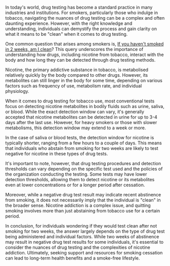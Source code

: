 <p><span style="font-weight: 400;">In today's world, drug testing has become a standard practice in many industries and institutions. For smokers, particularly those who indulge in tobacco, navigating the nuances of drug testing can be a complex and often daunting experience. However, with the right knowledge and understanding, individuals can demystify the process and gain clarity on what it means to be "clean" when it comes to drug testing.</span></p>
<p><span style="font-weight: 400;">One common question that arises among smokers is, </span><a href="https://www.choicedna.com/i-am-a-smoker-should-i-worry-about-that-drug-test/"><span style="font-weight: 400;">If you haven't smoked in 2 weeks, am I clean</span></a><span style="font-weight: 400;">? This query underscores the importance of understanding how drugs, including nicotine from tobacco, interact with the body and how long they can be detected through drug testing methods.</span></p>
<p><span style="font-weight: 400;">Nicotine, the primary addictive substance in tobacco, is metabolised relatively quickly by the body compared to other drugs. However, its metabolites can still linger in the body for some time, depending on various factors such as frequency of use, metabolism rate, and individual physiology.</span></p>
<p><span style="font-weight: 400;">When it comes to drug testing for tobacco use, most conventional tests focus on detecting nicotine metabolites in bodily fluids such as urine, saliva, or blood. While the exact detection window can vary, it's generally accepted that nicotine metabolites can be detected in urine for up to 3-4 days after the last use. However, for heavy smokers or those with slower metabolisms, this detection window may extend to a week or more.</span></p>
<p><span style="font-weight: 400;">In the case of saliva or blood tests, the detection window for nicotine is typically shorter, ranging from a few hours to a couple of days. This means that individuals who abstain from smoking for two weeks are likely to test negative for nicotine in these types of drug tests.</span></p>
<p><span style="font-weight: 400;">It's important to note, however, that drug testing procedures and detection thresholds can vary depending on the specific test used and the policies of the organization conducting the testing. Some tests may have lower detection thresholds, allowing them to detect nicotine or its metabolites even at lower concentrations or for a longer period after cessation.</span></p>
<p><span style="font-weight: 400;">Moreover, while a negative drug test result may indicate recent abstinence from smoking, it does not necessarily imply that the individual is "clean" in the broader sense. Nicotine addiction is a complex issue, and quitting smoking involves more than just abstaining from tobacco use for a certain period.</span></p>
<p><span style="font-weight: 400;">In conclusion, for individuals wondering if they would test clean after not smoking for two weeks, the answer largely depends on the type of drug test being administered and individual factors. While two weeks of abstinence may result in negative drug test results for some individuals, it's essential to consider the nuances of drug testing and the complexities of nicotine addiction. Ultimately, seeking support and resources for smoking cessation can lead to long-term health benefits and a smoke-free lifestyle.</span></p>
<p>&nbsp;</p>
